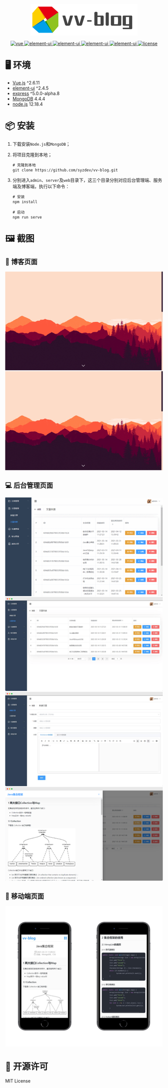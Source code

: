 <p align="center">
  <a href="https://github.com/syzdev/vv-blog" target="blank">
    <img src="./readme_images/vv-blog-logo.png" alt="Logo" height="100">
  </a>
</p>
<p align="center">
  <a href="https://github.com/vuejs/vue">
    <img src="https://img.shields.io/badge/vue-^2.6.11-brightgreen.svg" alt="vue">
  </a>
  <a href="https://github.com/ElemeFE/element">
    <img src="https://img.shields.io/badge/element--ui-^2.4.5-brightgreen.svg" alt="element-ui">
  </a>
  <a href="https://github.com/expressjs">
    <img src="https://img.shields.io/badge/express-^5.0.0-brightgreen.svg" alt="element-ui">
  </a>
  <a href="https://github.com/mongodb/mongo">
    <img src="https://img.shields.io/badge/MongoDB-4.4.4-brightgreen.svg" alt="element-ui">
  </a>
  <a href="https://github.com/nodejs/node">
    <img src="https://img.shields.io/badge/node-12.18.4-brightgreen.svg" alt="element-ui">
  </a>
  <a href="https://opensource.org/licenses/MIT">
    <img src="https://img.shields.io/github/license/mashape/apistatus.svg" alt="license">
  </a>
</p>


# 🖥️ 环境

- [Vue.js](https://www.npmjs.com/package/vue/v/2.6.11) ^2.6.11
- [element-ui](https://github.com/ElemeFE/element) ^2.4.5
- [express](https://www.npmjs.com/package/express/v/5.0.0-alpha.8) ^5.0.0-alpha.8
- [MongoDB](https://www.mongodb.com/) 4.4.4
- [node.js](https://nodejs.org/zh-cn/download/) 12.18.4

# 📦️ 安装

1. 下载安装`Node.js`和`MongoDB`；

2. 将项目克隆到本地；

   ```shell
   # 克隆到本地
   git clone https://github.com/syzdev/vv-blog.git
   ```

3. 分别进入`admin`、`server`及`web`目录下，这三个目录分别对应后台管理端、服务端及博客端，执行以下命令：

   ```shell
   # 安装
   npm install
   
   # 启动
   npm run serve
   ```


# 🖼️ 截图

## 📝 博客页面
<img src="./readme_images/web-1.gif" >
<img src="./readme_images/web-2.gif" >

## 💻 后台管理页面
<img src="./readme_images/admin-1.gif" >
<img src="./readme_images/admin-3.png" >
<img src="./readme_images/admin-2.png" >
<img src="./readme_images/admin-4.png" >

## 📱 移动端页面
<img src="./readme_images/mobile-1.png" >

# 📜 开源许可
MIT License
